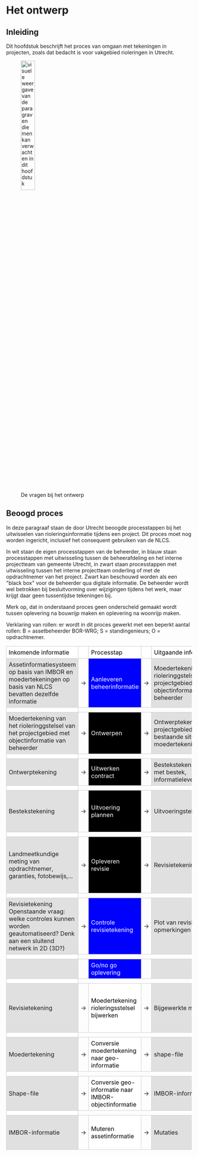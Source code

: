 # Het ontwerp 


## Inleiding
Dit hoofdstuk beschrijft het proces van omgaan met tekeningen in projecten, zoals dat bedacht is voor vakgebied rioleringen in Utrecht. 

<figure>
<img src="../images/ontwerp.png" alt="visuele weergave van de paragraven die men kan verwachten in dit hoofdstuk" width="30%">
<figcaption>De vragen bij het ontwerp</caption>
</figure>

## Beoogd proces
In deze paragraaf staan de door Utrecht beoogde processtappen bij het uitwisselen van rioleringsinformatie tijdens een project. Dit proces moet nog worden ingericht, inclusief het consequent gebruiken van de NLCS.

In wit staan de eigen processtappen van de beheerder, in blauw staan processtappen met uitwisseling tussen de beheerafdeling en het interne projectteam van gemeente Utrecht, in zwart staan processtappen met uitwisseling tussen  het interne projectteam onderling of met de opdrachtnemer van het project. Zwart kan beschouwd worden als een "black box" voor de beheerder qua digitale informatie. De beheerder wordt wel betrokken bij besluitvorming over wijzigingen tijdens het werk, maar krijgt daar geen tussentijdse tekeningen bij.

Merk op, dat in onderstaand proces geen onderscheid gemaakt wordt tussen oplevering na bouwrijp maken en oplevering na woonrijp maken.

Verklaring van rollen: er wordt in dit proces gewerkt met een beperkt aantal rollen: B = assetbeheerder BOR-WRG; S = standingenieurs; O = opdrachtnemer.

<style>
    /* stijl geldt alleen voor tabellen met class 'proces-tabel' */
    table.proces-tabel {
        border-collapse: collapse;
        width: 100%;
    }
    table.proces-tabel td {
        border: 1px solid #ccc;
        padding: 6px;
        text-align: left;
    }

    /* derde kolom kleuren */
    table.proces-tabel .col-3-white {
        background-color: white;
        color: black;
    }
    table.proces-tabel .col-3-blue {
        background-color: blue;
        color: white;
    }
    table.proces-tabel .col-3-black {
        background-color: black;
        color: white;
    }

    /* standaard: eerste en vijfde kolom grijs */
    table.proces-tabel td:nth-child(1),
    table.proces-tabel td:nth-child(5) {
        background-color: #e0e0e0;
    }

    /* oneven rijen alles wit */
    table.proces-tabel tr:nth-child(odd) td {
        background-color: white !important;
        color: black;
    }
</style>

<table class="proces-tabel">
    <tr>
        <td>Inkomende informatie</td>
        <td></td>
        <td class="col-3-white">Processtap</td>
        <td></td>
        <td>Uitgaande informatie</td>
        <td>Rol</td>
        <td>Doel</td>
    </tr>
    <tr>
        <td>Assetinformatiesysteem op basis van IMBOR en moedertekeningen op basis van NLCS bevatten dezelfde informatie</td>
        <td>&rarr;  <!-- → --></td>
        <td class="col-3-blue">Aanleveren beheerinformatie</td>
        <td>&rarr;  <!-- → --></td>
        <td>Moedertekening van het rioleringgstelsel van het projectgebied met objectinformatie van beheerder</td>
        <td>B</td>
        <td>Bestaande situatie voor ontwerp <br></td>
    </tr>
    <tr><td></td></tr>
    <tr>
        <td>Moedertekening van het rioleringgstelsel van het projectgebied met objectinformatie van beheerder</td>
        <td>&rarr;  <!-- → --></td>
        <td class="col-3-black">Ontwerpen</td>
        <td>&rarr;  <!-- → --></td>
        <td>Ontwerptekening projectgebied met deel bestaande situatie uit moedertekening</td>
        <td>S</td>
        <td>Ontwerp nieuwe situatie</td>
    </tr>
        <tr><td></td></tr>
    <tr>
        <td>Ontwerptekening</td>
        <td>&rarr;  <!-- → --></td>
        <td class="col-3-black">Uitwerken contract</td>
        <td>&rarr;  <!-- → --></td>
        <td>Bestekstekening in combinatie met bestek, informatieleveringsspecificatie</td>
        <td>S</td>
        <td>Werkzaamheden uitvragen</td>
    </tr>
        <tr><td></td></tr>
        <tr>
        <td>Bestekstekening</td>
        <td>&rarr;  <!-- → --></td>
        <td class="col-3-black">Uitvoering plannen</td>
        <td>&rarr;  <!-- → --></td>
        <td>Uitvoeringstekening</td>
        <td>O</td>
        <td>In detail uitwerken van uit te voeren werkzaamheden, hoeveelheidsberekeningen, inkoop van materialen, bouwdelen en installaties.</td>
        <td></td>
    </tr>
        <tr><td></td></tr>
    <tr>
        <td>Landmeetkundige meting van opdrachtnemer, garanties, fotobewijs,...</td>
        <td>&rarr;  <!-- → --></td>
        <td class="col-3-black">Opleveren revisie</td>
        <td>&rarr;  <!-- → --></td>
        <td>Revisietekening</td>
        <td>S</td>
        <td>Opleveren van het werk aan de beheerder<br>Onderzoeken aanname: MKB opdrachtnemers kunnen wel laten inmeten, maar mogelijk niet zelf revisietekening opstellen?</td>
    </tr>
        <tr><td></td></tr>
    <tr>
        <td>Revisietekening<br>Openstaande vraag: welke controles kunnen worden geautomatiseerd? Denk aan een sluitend netwerk in 2D (3D?)</td>
        <td>&rarr;  <!-- → --></td>
        <td class="col-3-blue">Controle revisietekening</td>
        <td>&rarr;  <!-- → --></td>
        <td>Plot van revisietekening met opmerkingen schouw erop</td>
        <td>S</td>
        <td>Opmerkingen schouw op geplotte revisietekening</td>
    </tr>
        <tr><td></td></tr>
    <tr>
        <td></td>
        <td></td>
        <td class="col-3-blue">Go/no go oplevering</td>
        <td></td>
        <td></td>
        <td>B</td>
        <td></td>
    </tr>
        <tr><td></td></tr>
    <tr>
        <td>Revisietekening</td>
        <td>&rarr;  <!-- → --></td>
        <td class="col-3-white">Moedertekening rioleringsstelsel bijwerken</td>
        <td>&rarr;  <!-- → --></td>
        <td>Bijgewerkte moedertekening</td>
        <td>B</td>
        <td>Beheerinformatie op orde<br>Onderzoeksvraag: hoe herken je in de revisietekening de identificaties van de bestaande objecten?
</td>
    </tr>
    <tr><td></td></tr>
    <tr>
        <td>Moedertekening</td>
        <td>&rarr;  <!-- → --></td>
        <td class="col-3-white">Conversie moedertekening naar geo-informatie</td>
        <td>&rarr;  <!-- → --></td>
        <td>shape-file</td>
        <td>B</td>
        <td>mutaties kunnen verwerken in gis-georienteerd beheersysteem</td>
    </tr>
       <tr><td></td></tr>
    <tr>
        <td>Shape-file</td>
        <td>&rarr;  <!-- → --></td>
        <td class="col-3-white">Conversie geo-informatie naar IMBOR-objectinformatie</td>
        <td>&rarr;  <!-- → --></td>
        <td>IMBOR-informatie</td>
        <td>B</td>
        <td>Informatie conform assetinformatiesysteem</td>
    </tr>
       <tr><td></td></tr>
    <tr>
        <td>IMBOR-informatie</td>
        <td>&rarr;  <!-- → --></td>
        <td class="col-3-white">Muteren assetinformatie</td>
        <td>&rarr;  <!-- → --></td>
        <td>Mutaties</td>
        <td>B</td>
        <td>Informatie in assetinformatiesysteem is dezelfde als in de moedertekening</td>
    </tr>
</table>

